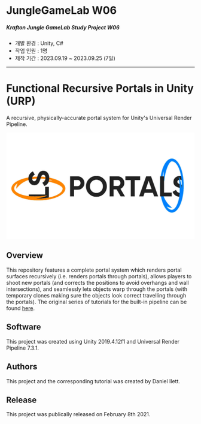 # JungleGameLab W06  
##### Krafton Jungle GameLab Study Project W06  
   
- 개발 환경 : Unity, C#  
- 작업 인원 : 1명
- 제작 기간 : 2023.09.19 ~ 2023.09.25 (7일)
  
  
---

# Functional Recursive Portals in Unity (URP)

A recursive, physically-accurate portal system for Unity's Universal Render Pipeline.

![Portals Banner](banner.jpg)

## Overview

This repository features a complete portal system which renders portal surfaces recursively (i.e. renders portals through portals), allows players to shoot new portals (and corrects the positions to avoid overhangs and wall intersections), and seamlessly lets objects warp through the portals (with temporary clones making sure the objects look correct travelling through the portals). The original series of tutorials for the built-in pipeline can be found [here](https://danielilett.com/2019-12-01-tut4-intro-portals/).

## Software

This project was created using Unity 2019.4.12f1 and Universal Render Pipeline 7.3.1.

## Authors

This project and the corresponding tutorial was created by Daniel Ilett.

## Release

This project was publically released on February 8th 2021.
